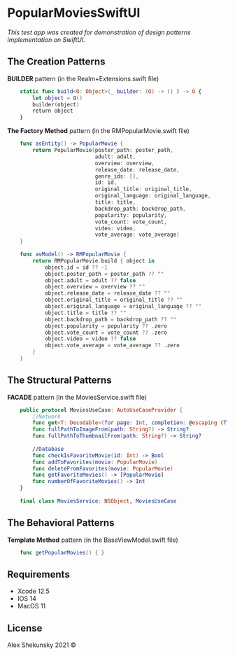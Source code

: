# PopularMoviesSwiftUI

*This test app was created for demonstration of design patterns implementation on SwiftUI.*


## The Creation Patterns

**BUILDER** pattern  (in the Realm+Extensions.swift file)
 
```swift
    static func build<O: Object>(_ builder: (O) -> () ) -> O {
        let object = O()
        builder(object)
        return object
    }
```


**The Factory Method** pattern  (in the RMPopularMovie.swift file)

```swift
    func asEntity() -> PopularMovie {
        return PopularMovie(poster_path: poster_path,
                            adult: adult,
                            overview: overview,
                            release_date: release_date,
                            genre_ids: [],
                            id: id,
                            original_title: original_title,
                            original_language: original_language,
                            title: title,
                            backdrop_path: backdrop_path,
                            popularity: popularity,
                            vote_count: vote_count,
                            video: video,
                            vote_average: vote_average)
    }
    
    func asModel() -> RMPopularMovie {
        return RMPopularMovie.build { object in
            object.id = id ?? -1
            object.poster_path = poster_path ?? ""
            object.adult = adult ?? false
            object.overview = overview ?? ""
            object.release_date = release_date ?? ""
            object.original_title = original_title ?? ""
            object.original_language = original_language ?? ""
            object.title = title ?? ""
            object.backdrop_path = backdrop_path ?? ""
            object.popularity = popularity ?? .zero
            object.vote_count = vote_count ?? .zero
            object.video = video ?? false
            object.vote_average = vote_average ?? .zero
        }
    }
```



## The Structural Patterns

**FACADE** pattern  (in the MoviesService.swift file)

```swift
    public protocol MoviesUseCase: AutoUseCaseProvider {
        //Network
        func get<T: Decodable>(for page: Int, completion: @escaping (T?) -> Void)
        func fullPathToImageFrom(path: String?) -> String?
        func fullPathToThumbnailFrom(path: String?) -> String?
        
        //Database
        func checkIsFavoriteMovie(id: Int) -> Bool
        func addToFavorites(movie: PopularMovie)
        func deleteFromFavorites(movie: PopularMovie)
        func getFavoriteMovies() -> [PopularMovie]
        func numberOfFavoriteMovies() -> Int
    }
    
    final class MoviesService: NSObject, MoviesUseCase
```



## The Behavioral Patterns

**Template Method** pattern  (in the BaseViewModel.swift file)

```swift
    func getPopularMovies() { }
```


## Requirements
* Xcode 12.5
* IOS 14
* MacOS 11


## License

Alex Shekunsky 2021 ©
